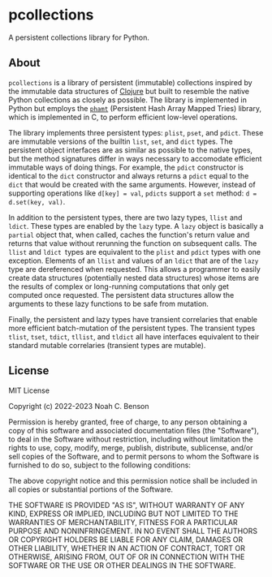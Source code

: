 # pcollections

A persistent collections library for Python.


## About

`pcollections` is a library of persistent (immutable) collections inspired by
the immutable data structures of [Clojure](clojure.org) but built to resemble
the native Python collections as closely as possible. The library is implemented
in Python but employs the [`phamt`](https://github.com/noahbenson/phamt)
(Persistent Hash Array Mapped Tries) library, which is implemented in C, to
perform efficient low-level operations.

The library implements three persistent types: `plist`, `pset`, and
`pdict`. These are immutable versions of the builtin `list`, `set`, and `dict`
types. The persistent object interfaces are as similar as possible to the native
types, but the method signatures differ in ways necessary to accomodate
efficient immutable ways of doing things. For example, the `pdict` constructor
is identical to the `dict` constructor and always returns a `pdict` equal to the
`dict` that would be created with the same arguments. However, instead of
supporting operations like `d[key] = val`, `pdicts` support a `set` method: `d =
d.set(key, val)`.

In addition to the persistent types, there are two lazy types, `llist` and
`ldict`. These types are enabled by the `lazy` type. A `lazy` object is
basically a `partial` object that, when called, caches the function's return
value and returns that value without rerunning the function on subsequent
calls. The `llist` and `ldict `types are equivalent to the `plist` and `pdict`
types with one exception. Elements of an `llist` and values of an `ldict` that
are of the `lazy` type are dereferenced when requested. This allows a programmer
to easily create data structures (potentially nested data structures) whose
items are the results of complex or long-running computations that only get
computed once requested. The persistent data structures allow the arguments to
these lazy functions to be safe from mutation.

Finally, the persistent and lazy types have transient correlaries that enable
more efficient batch-mutation of the persistent types. The transient types
`tlist`, `tset`, `tdict`, `tllist`, and `tldict` all have interfaces equivalent
to their standard mutable correlaries (transient types are mutable).


## License

MIT License

Copyright (c) 2022-2023 Noah C. Benson

Permission is hereby granted, free of charge, to any person obtaining a copy
of this software and associated documentation files (the "Software"), to deal
in the Software without restriction, including without limitation the rights
to use, copy, modify, merge, publish, distribute, sublicense, and/or sell
copies of the Software, and to permit persons to whom the Software is
furnished to do so, subject to the following conditions:

The above copyright notice and this permission notice shall be included in all
copies or substantial portions of the Software.

THE SOFTWARE IS PROVIDED "AS IS", WITHOUT WARRANTY OF ANY KIND, EXPRESS OR
IMPLIED, INCLUDING BUT NOT LIMITED TO THE WARRANTIES OF MERCHANTABILITY,
FITNESS FOR A PARTICULAR PURPOSE AND NONINFRINGEMENT. IN NO EVENT SHALL THE
AUTHORS OR COPYRIGHT HOLDERS BE LIABLE FOR ANY CLAIM, DAMAGES OR OTHER
LIABILITY, WHETHER IN AN ACTION OF CONTRACT, TORT OR OTHERWISE, ARISING FROM,
OUT OF OR IN CONNECTION WITH THE SOFTWARE OR THE USE OR OTHER DEALINGS IN THE
SOFTWARE.



